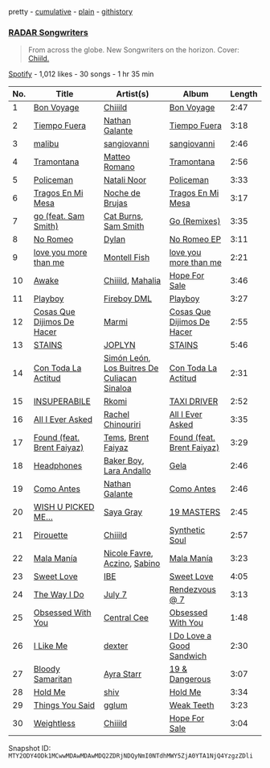 pretty - [cumulative](/playlists/cumulative/37i9dQZF1DX2TlTLxcIo6J.md) - [plain](/playlists/plain/37i9dQZF1DX2TlTLxcIo6J) - [githistory](https://github.githistory.xyz/mackorone/spotify-playlist-archive/blob/main/playlists/plain/37i9dQZF1DX2TlTLxcIo6J)

### [RADAR Songwriters](https://open.spotify.com/playlist/37i9dQZF1DX2TlTLxcIo6J)

> From across the globe\. New Songwriters on the horizon\. Cover: <a href="spotify:artist:2YqJwmohaNjg9lg51flSax"> Chiild.</a>

[Spotify](https://open.spotify.com/user/spotify) - 1,012 likes - 30 songs - 1 hr 35 min

| No. | Title | Artist(s) | Album | Length |
|---|---|---|---|---|
| 1 | [Bon Voyage](https://open.spotify.com/track/4fwuSvvoxTClVM4QYQGA6C) | [Chiiild](https://open.spotify.com/artist/2YqJwmohaNjg9lg51flSax) | [Bon Voyage](https://open.spotify.com/album/4RNIu9tWTSeyO7FvDet105) | 2:47 |
| 2 | [Tiempo Fuera](https://open.spotify.com/track/01gAbqtPWVRLzHKZjqbtwM) | [Nathan Galante](https://open.spotify.com/artist/0mYDDBNR5KCRC68CkmeOJB) | [Tiempo Fuera](https://open.spotify.com/album/3ofYz6uyOpKbp8DHnCefh3) | 3:18 |
| 3 | [malibu](https://open.spotify.com/track/4p0o4pBoJPxYMXKhYbRzzw) | [sangiovanni](https://open.spotify.com/artist/7dL0nOHwnSAsNAwpkPSGWP) | [sangiovanni](https://open.spotify.com/album/4glIx4caTnxFFuRP5tUFaz) | 2:46 |
| 4 | [Tramontana](https://open.spotify.com/track/5fv7PpVdqsRttMlSD2OD1g) | [Matteo Romano](https://open.spotify.com/artist/5Imsy0ZXNi7uWLJpP5dZ8b) | [Tramontana](https://open.spotify.com/album/3XcRaeOe3P3s2Z1AZLFFZW) | 2:56 |
| 5 | [Policeman](https://open.spotify.com/track/26RmJET3Qbk9hMJWG89lVs) | [Natali Noor](https://open.spotify.com/artist/4pbDqb4qTvdtUTeJViSQ0k) | [Policeman](https://open.spotify.com/album/1wK2qJAZACswet6W4Id2ft) | 3:33 |
| 6 | [Tragos En Mi Mesa](https://open.spotify.com/track/4642EXxwNH8Z3WamZeoD2X) | [Noche de Brujas](https://open.spotify.com/artist/1bwsprbGyKx2vBbPAwVebl) | [Tragos En Mi Mesa](https://open.spotify.com/album/4YXv1lZBaFinDMRgfgktjN) | 3:17 |
| 7 | [go \(feat\. Sam Smith\)](https://open.spotify.com/track/7kgNbYOyDZPzDVE89mLs1O) | [Cat Burns](https://open.spotify.com/artist/6WFDpw4u23uSpon4BHvFRn), [Sam Smith](https://open.spotify.com/artist/2wY79sveU1sp5g7SokKOiI) | [Go \(Remixes\)](https://open.spotify.com/album/1kGbwOHke3PrRnZAmlkoOu) | 3:35 |
| 8 | [No Romeo](https://open.spotify.com/track/2n4U8Qf9vkpl6rFQnXtLK5) | [Dylan](https://open.spotify.com/artist/4LOM7NzyrZvlGSYPFDsnTk) | [No Romeo EP](https://open.spotify.com/album/6dpPmjQADL8JE813YWKfQ3) | 3:11 |
| 9 | [love you more than me](https://open.spotify.com/track/3jc0jdopFsv3dYz5uo8OCr) | [Montell Fish](https://open.spotify.com/artist/5nvWOyAkfNgVLKESq4fOj2) | [love you more than me](https://open.spotify.com/album/5iA8uhhLMIfh8CUu6sJWd6) | 2:21 |
| 10 | [Awake](https://open.spotify.com/track/5XMtZsNkezcv695DQSZo0L) | [Chiiild](https://open.spotify.com/artist/2YqJwmohaNjg9lg51flSax), [Mahalia](https://open.spotify.com/artist/16rCzZOMQX7P8Kmn5YKexI) | [Hope For Sale](https://open.spotify.com/album/2opiJIrYClkW7qD2vM6vSi) | 3:46 |
| 11 | [Playboy](https://open.spotify.com/track/1Cg51Jk6EoXBQ0KiwzWJfm) | [Fireboy DML](https://open.spotify.com/artist/75VKfyoBlkmrJFDqo1o2VY) | [Playboy](https://open.spotify.com/album/1H60asyrMtrrOlieQIPtrI) | 3:27 |
| 12 | [Cosas Que Dijimos De Hacer](https://open.spotify.com/track/4vmRgsol9d9ktaY5aoNFUf) | [Marmi](https://open.spotify.com/artist/4ckWVaYN8j0EZrNFRHmxZx) | [Cosas Que Dijimos De Hacer](https://open.spotify.com/album/5iINJtcXFVeqb4FuYl2pXH) | 2:55 |
| 13 | [STAINS](https://open.spotify.com/track/4PpDml43LDgWgpWlIxYYkT) | [JOPLYN](https://open.spotify.com/artist/32Jt1AK733JbFR82hEZ0Ih) | [STAINS](https://open.spotify.com/album/77QgUYaKPNBK58mobKp7g7) | 5:46 |
| 14 | [Con Toda La Actitud](https://open.spotify.com/track/6J6UUsCUZTDEnfsRjlx204) | [Simón León](https://open.spotify.com/artist/4mTHBSlYMRCM1c22vaQjh0), [Los Buitres De Culiacan Sinaloa](https://open.spotify.com/artist/535ap2f16rTOKTMPTkvbGB) | [Con Toda La Actitud](https://open.spotify.com/album/03GA53bmUWFhRW7j0V0wuO) | 2:31 |
| 15 | [INSUPERABILE](https://open.spotify.com/track/3nNxdeQX9iFeuosMcFEeDd) | [Rkomi](https://open.spotify.com/artist/056KMTw6IztdQjBmFfVyO3) | [TAXI DRIVER](https://open.spotify.com/album/6et3LALeDMavQqtIn2AC3Z) | 2:52 |
| 16 | [All I Ever Asked](https://open.spotify.com/track/2F9DCIJ7ZXHhNkiIlIIOkw) | [Rachel Chinouriri](https://open.spotify.com/artist/4wrzxtBZw20ufDstKyTnnP) | [All I Ever Asked](https://open.spotify.com/album/2FuT85CBZhzZ8dndFdtwXn) | 3:35 |
| 17 | [Found \(feat\. Brent Faiyaz\)](https://open.spotify.com/track/0GGfGINoVYiSFXPOjg3RHj) | [Tems](https://open.spotify.com/artist/687cZJR45JO7jhk1LHIbgq), [Brent Faiyaz](https://open.spotify.com/artist/3tlXnStJ1fFhdScmQeLpuG) | [Found \(feat\. Brent Faiyaz\)](https://open.spotify.com/album/6nuNgD841boUffjDiI8et4) | 3:29 |
| 18 | [Headphones](https://open.spotify.com/track/04B64zIf89qyXyEoxFS3pH) | [Baker Boy](https://open.spotify.com/artist/6Qpa8xhGsGitz4WBf4BkpK), [Lara Andallo](https://open.spotify.com/artist/2vUHihKugU0Ml0VZVgzivx) | [Gela](https://open.spotify.com/album/6U4EyQWAc1wCohtIV3wBqz) | 2:46 |
| 19 | [Como Antes](https://open.spotify.com/track/1dyDEkhjJ0T3Qmbio4LpqX) | [Nathan Galante](https://open.spotify.com/artist/0mYDDBNR5KCRC68CkmeOJB) | [Como Antes](https://open.spotify.com/album/4dXvaYgS1eGbZCMa41lSrr) | 2:46 |
| 20 | [WISH U PICKED ME…](https://open.spotify.com/track/1jL1WlEx5i1mLxrNpYxN8Y) | [Saya Gray](https://open.spotify.com/artist/4EnymklUyqZwvmHQGlRssl) | [19 MASTERS](https://open.spotify.com/album/71XSXeqU8507mW0raHyeUN) | 2:45 |
| 21 | [Pirouette](https://open.spotify.com/track/5BfvUt5ztFuAyhWjgWzjr1) | [Chiiild](https://open.spotify.com/artist/2YqJwmohaNjg9lg51flSax) | [Synthetic Soul](https://open.spotify.com/album/3ZTUu9z3rxEC4MA9N4ZOzl) | 2:57 |
| 22 | [Mala Manía](https://open.spotify.com/track/3pik0x3rCS47RC649NRAq5) | [Nicole Favre](https://open.spotify.com/artist/6CxqJ4K3JEBR1fz2lQJNN1), [Aczino](https://open.spotify.com/artist/4r1ZDYKzPt3iIjuq8LbT6X), [Sabino](https://open.spotify.com/artist/0zgFL90nGTrH2iOMD8Vysy) | [Mala Manía](https://open.spotify.com/album/4eZbwhYczFU1dPCnnAmqSs) | 3:23 |
| 23 | [Sweet Love](https://open.spotify.com/track/0oGi9ZMVLf00i8K9qJIVkY) | [IBE](https://open.spotify.com/artist/3azm1qf9DUaUiYfWpPRjUT) | [Sweet Love](https://open.spotify.com/album/1ktETQfJTMuoyH0oq4xXrz) | 4:05 |
| 24 | [The Way I Do](https://open.spotify.com/track/4apnPdCj3uDuqMjGpqQcuc) | [July 7](https://open.spotify.com/artist/51kPCmCJ7rXClxKDc2r4RA) | [Rendezvous @ 7](https://open.spotify.com/album/783S0ZXyJ63o5txGFV5ej0) | 3:13 |
| 25 | [Obsessed With You](https://open.spotify.com/track/4PYfFHKfjYz6dwAtZhBy1z) | [Central Cee](https://open.spotify.com/artist/5H4yInM5zmHqpKIoMNAx4r) | [Obsessed With You](https://open.spotify.com/album/1gXyOc0Unev5AqD9X248v9) | 1:48 |
| 26 | [I Like Me](https://open.spotify.com/track/03e6kd5Gye4OAK0ANM0neZ) | [dexter](https://open.spotify.com/artist/3bAdh9KH0kxlwrfz7Uh5Aa) | [I Do Love a Good Sandwich](https://open.spotify.com/album/76vCZh9BFPAlqtSFNATYp9) | 2:30 |
| 27 | [Bloody Samaritan](https://open.spotify.com/track/1OoPhcM78evXIxjmSzCnmf) | [Ayra Starr](https://open.spotify.com/artist/3ZpEKRjHaHANcpk10u6Ntq) | [19 & Dangerous](https://open.spotify.com/album/0AjdvP8p42lwSzmN0PpwJv) | 3:07 |
| 28 | [Hold Me](https://open.spotify.com/track/2FyKNGjjdGFY26MODQcR8s) | [shiv](https://open.spotify.com/artist/5rxxzsO9zojzg0FfWVmIv7) | [Hold Me](https://open.spotify.com/album/1lPP40l172ZtM0JK0wrfbC) | 3:34 |
| 29 | [Things You Said](https://open.spotify.com/track/6CJQts0D5UNDV1i2Q7Vdso) | [gglum](https://open.spotify.com/artist/3AYjDTXEMqJP0h1iXq8eYO) | [Weak Teeth](https://open.spotify.com/album/1vRRpWjoj8bSCOY28wGWDy) | 3:23 |
| 30 | [Weightless](https://open.spotify.com/track/39ctmPVTtAMKeVJhMq5dS5) | [Chiiild](https://open.spotify.com/artist/2YqJwmohaNjg9lg51flSax) | [Hope For Sale](https://open.spotify.com/album/2opiJIrYClkW7qD2vM6vSi) | 3:04 |

Snapshot ID: `MTY2ODY4ODk1MCwwMDAwMDAwMDQ2ZDRjNDQyNmI0NTdhMWY5ZjA0YTA1NjQ4YzgzZDli`
